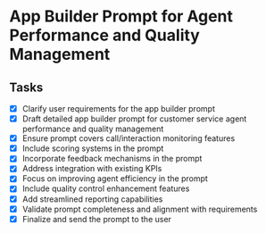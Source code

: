 # App Builder Prompt for Agent Performance and Quality Management

## Tasks
- [x] Clarify user requirements for the app builder prompt
- [x] Draft detailed app builder prompt for customer service agent performance and quality management
- [x] Ensure prompt covers call/interaction monitoring features
- [x] Include scoring systems in the prompt
- [x] Incorporate feedback mechanisms in the prompt
- [x] Address integration with existing KPIs
- [x] Focus on improving agent efficiency in the prompt
- [x] Include quality control enhancement features
- [x] Add streamlined reporting capabilities
- [x] Validate prompt completeness and alignment with requirements
- [x] Finalize and send the prompt to the user
